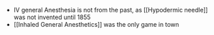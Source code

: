 - IV general Anesthesia is not from the past, as [[Hypodermic needle]] was not invented until 1855
- [[Inhaled General Anesthetics]] was the only game in town